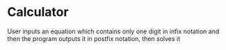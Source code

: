 Calculator
==========

User inputs an equation which contains only one digit in infix notation and then the program outputs it in postfix notation, then solves it 
